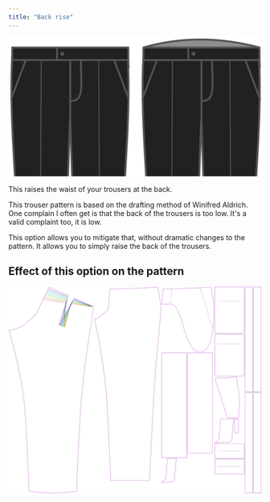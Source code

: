 ```yaml
---
title: "Back rise"
---
```


![Back rise](backrise.svg)

This raises the waist of your trousers at the back.

<Note>

This trouser pattern is based on the drafting method of Winifred Aldrich.
One complain I often get is that the back of the trousers is too low.
It's a valid complaint too, it is low.

This option allows you to mitigate that, without dramatic changes to the pattern.
It allows you to simply raise the back of the trousers.

</Note>

## Effect of this option on the pattern

![This image shows the effect of this option by superimposing several variants that have a different value for this option](theo_backrise_sample.svg "Effect of this option on the pattern")
